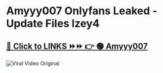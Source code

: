 
 # Amyyy007 Onlyfans Leaked - Update Files lzey4

## <h2><a href="https://clipsfans.com/Amyyy007&ref=git">🔗 Click to LINKS ⏩⏩ 👉 🟢 Amyyy007 </a></h2>

<a href="https://clipsfans.com/Amyyy007&ref=git" rel="nofollow" data-target="animated-image.originalLink"><img src="https://i.ibb.co.com/xMMVF88/686577567.gif" alt="Viral Video Original" style="max-width: 100%; display: inline-block;" data-target="animated-image.originalImage"></a>

